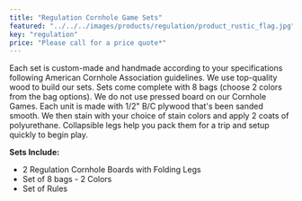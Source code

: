 ```yaml
---
title: "Regulation Cornhole Game Sets"
featured: "../../../images/products/regulation/product_rustic_flag.jpg"
key: "regulation"
price: "Please call for a price quote*"
---
```


Each set is custom-made and handmade according to your specifications following American Cornhole Association guidelines. We use top-quality wood to build our sets. Sets come complete with 8 bags (choose 2 colors from the bag options). We do not use pressed board on our Cornhole Games. Each unit is made with 1/2" B/C plywood that's been sanded smooth. We then stain with your choice of stain colors and apply 2 coats of polyurethane. Collapsible legs help you pack them for a trip and setup quickly to begin play.

**Sets Include:**

- 2 Regulation Cornhole Boards with Folding Legs
- Set of 8 bags - 2 Colors
- Set of Rules

